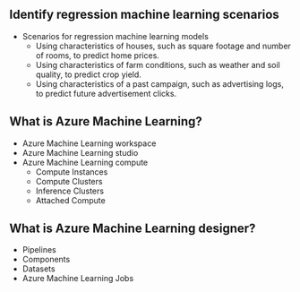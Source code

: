 ## Identify regression machine learning scenarios
  - Scenarios for regression machine learning models
      - Using characteristics of houses, such as square footage and number of rooms, to predict home prices.
      - Using characteristics of farm conditions, such as weather and soil quality, to predict crop yield.
      - Using characteristics of a past campaign, such as advertising logs, to predict future advertisement clicks.
## What is Azure Machine Learning?
  - Azure Machine Learning workspace
  - Azure Machine Learning studio
  - Azure Machine Learning compute
    - Compute Instances
    - Compute Clusters
    - Inference Clusters
    - Attached Compute
## What is Azure Machine Learning designer?
  - Pipelines
  - Components
  - Datasets
  - Azure Machine Learning Jobs